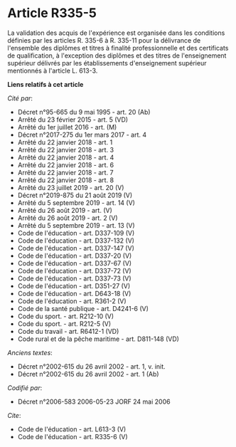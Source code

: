 # Article R335-5

La validation des acquis de l'expérience est organisée dans les conditions définies par les articles R. 335-6 à R. 335-11
pour la délivrance de l'ensemble des diplômes et titres à finalité professionnelle et des certificats de qualification, à
l'exception des diplômes et des titres de l'enseignement supérieur délivrés par les établissements d'enseignement supérieur
mentionnés à l'article L. 613-3.

**Liens relatifs à cet article**

_Cité par_:

  - Décret n°95-665 du 9 mai 1995 - art. 20 (Ab)
  - Arrêté du 23 février 2015 - art. 5 (VD)
  - Arrêté du 1er juillet 2016 - art. (M)
  - Décret n°2017-275 du 1er mars 2017 - art. 4
  - Arrêté du 22 janvier 2018 - art. 1
  - Arrêté du 22 janvier 2018 - art. 3
  - Arrêté du 22 janvier 2018 - art. 4
  - Arrêté du 22 janvier 2018 - art. 6
  - Arrêté du 22 janvier 2018 - art. 7
  - Arrêté du 22 janvier 2018 - art. 8
  - Arrêté du 23 juillet 2019 - art. 20 (V)
  - Décret n°2019-875 du 21 août 2019 (V)
  - Arrêté du 5 septembre 2019 - art. 14 (V)
  - Arrêté du 26 août 2019 - art. (V)
  - Arrêté du 26 août 2019 - art. 2 (V)
  - Arrêté du 5 septembre 2019 - art. 13 (V)
  - Code de l'éducation - art. D337-109 (V)
  - Code de l'éducation - art. D337-132 (V)
  - Code de l'éducation - art. D337-147 (V)
  - Code de l'éducation - art. D337-20 (V)
  - Code de l'éducation - art. D337-67 (V)
  - Code de l'éducation - art. D337-72 (V)
  - Code de l'éducation - art. D337-73 (V)
  - Code de l'éducation - art. D351-27 (V)
  - Code de l'éducation - art. D643-18 (V)
  - Code de l'éducation - art. R361-2 (V)
  - Code de la santé publique - art. D4241-6 (V)
  - Code du sport. - art. R212-10 (V)
  - Code du sport. - art. R212-5 (V)
  - Code du travail - art. R6412-1 (VD)
  - Code rural et de la pêche maritime - art. D811-148 (VD)

_Anciens textes_:

  - Décret n°2002-615 du 26 avril 2002 - art. 1, v. init.
  - Décret n°2002-615 du 26 avril 2002 - art. 1 (Ab)

_Codifié par_:

  - Décret n°2006-583 2006-05-23 JORF 24 mai 2006

_Cite_:

  - Code de l'éducation - art. L613-3 (V)
  - Code de l'éducation - art. R335-6 (V)

